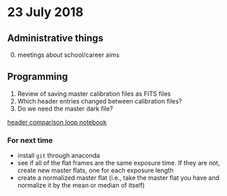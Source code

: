 # 23 July 2018

## Administrative things

0. meetings about school/career aims

## Programming

1. Review of saving master calibration files as FITS files
2. Which header entries changed between calibration files?
3. Do we need the master dark file?

[header comparison loop notebook](20180723-Header_comparison_loop.ipynb)

### For next time

- install `git` through anaconda
- see if all of the flat frames are the same exposure time. If they are not, create new master flats, one for each exposure length
- create a normalized master flat (i.e., take the master flat you have and normalize it by the mean or median of itself)

